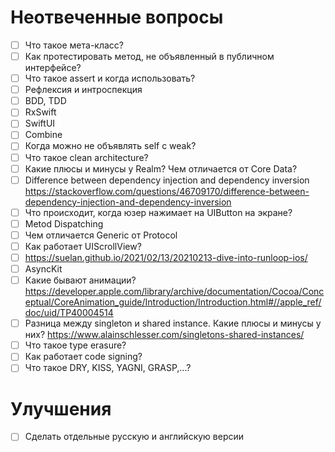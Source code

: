 # Неотвеченные вопросы

- [ ] Что такое мета-класс?
- [ ] Как протестировать метод, не объявленный в публичном интерфейсе?
- [ ] Что такое assert и когда использовать?
- [ ] Рефлексия и интроспекция
- [ ] BDD, TDD
- [ ] RxSwift
- [ ] SwiftUI
- [ ] Combine
- [ ] Когда можно не объявлять self с weak?
- [ ] Что такое clean architecture?
- [ ] Какие плюсы и минусы у Realm? Чем отличается от Core Data?
- [ ] Difference between dependency injection and dependency inversion https://stackoverflow.com/questions/46709170/difference-between-dependency-injection-and-dependency-inversion
- [ ] Что происходит, когда юзер нажимает на UIButton на экране?
- [ ] Metod Dispatching
- [ ] Чем отличается Generic от Protocol
- [ ] Как работает UIScrollView?
- [ ] https://suelan.github.io/2021/02/13/20210213-dive-into-runloop-ios/
- [ ] AsyncKit
- [ ] Какие бывают анимации? https://developer.apple.com/library/archive/documentation/Cocoa/Conceptual/CoreAnimation_guide/Introduction/Introduction.html#//apple_ref/doc/uid/TP40004514
- [ ] Разница между singleton и shared instance. Какие плюсы и минусы у них? https://www.alainschlesser.com/singletons-shared-instances/
- [ ] Что такое type erasure?
- [ ] Как работает code signing?
- [ ] Что такое DRY, KISS, YAGNI, GRASP,...?

# Улучшения

- [ ] Сделать отдельные русскую и английскую версии
